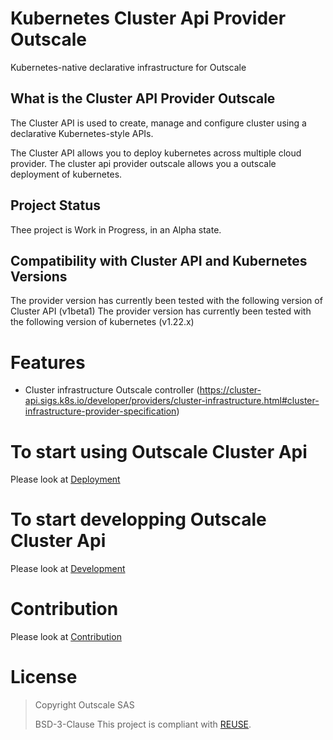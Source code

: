 # Kubernetes Cluster Api Provider Outscale

Kubernetes-native declarative infrastructure for Outscale

## What is the Cluster API Provider Outscale

The Cluster API is used to create, manage and configure cluster using a declarative Kubernetes-style APIs.

The Cluster API allows you to deploy kubernetes across multiple cloud provider. The cluster api provider outscale allows you a outscale deployment of kubernetes.

## Project Status
 
Thee project is Work in Progress,  in an Alpha state.


## Compatibility with Cluster API and Kubernetes Versions

The provider version has currently been tested with the following version of Cluster API (v1beta1)
The provider version has currently been tested with the following version of kubernetes (v1.22.x)
# Features

- Cluster infrastructure Outscale controller (https://cluster-api.sigs.k8s.io/developer/providers/cluster-infrastructure.html#cluster-infrastructure-provider-specification)

# To start using Outscale Cluster Api
Please look at [Deployment](https://cluster-api.oos-website.eu-west-2.outscale.com/topics/get-started-with-clusterctl.html)

# To start developping Outscale Cluster Api
Please look at [Development](https://cluster-api.oos-website.eu-west-2.outscale.com/developers/developement.html)

# Contribution
Please look at [Contribution](CONTRIBUTING.md)

# License

> Copyright Outscale SAS
>
> BSD-3-Clause
This project is compliant with [REUSE](https://reuse.software/).
